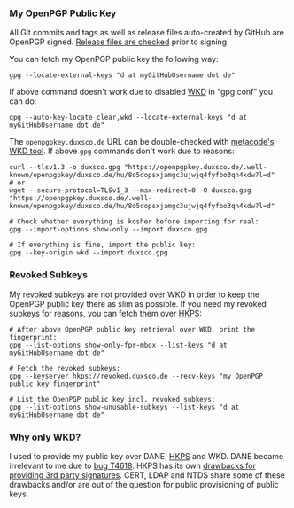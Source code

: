 ### My OpenPGP Public Key

All Git commits and tags as well as release files auto-created by GitHub are OpenPGP signed. [Release files are checked](https://github.com/duxsco/gentoo-installation/blob/main/assets/check_sign_release.sh) prior to signing.

You can fetch my OpenPGP public key the following way:

```shell
gpg --locate-external-keys "d at myGitHubUsername dot de"
```

If above command doesn't work due to disabled [WKD](https://wiki.gnupg.org/WKD) in "gpg.conf" you can do:

```shell
gpg --auto-key-locate clear,wkd --locate-external-keys "d at myGitHubUsername dot de"
```

The `openpgpkey.duxsco.de` URL can be double-checked with [metacode's WKD tool](https://metacode.biz/openpgp/web-key-directory). If above `gpg` commands don't work due to reasons:

```shell
curl --tlsv1.3 -o duxsco.gpg "https://openpgpkey.duxsco.de/.well-known/openpgpkey/duxsco.de/hu/8o5dopsxjamgc3ujwjq4fyfbo3qn4kdw?l=d"
# or
wget --secure-protocol=TLSv1_3 --max-redirect=0 -O duxsco.gpg "https://openpgpkey.duxsco.de/.well-known/openpgpkey/duxsco.de/hu/8o5dopsxjamgc3ujwjq4fyfbo3qn4kdw?l=d"

# Check whether everything is kosher before importing for real:
gpg --import-options show-only --import duxsco.gpg

# If everything is fine, import the public key:
gpg --key-origin wkd --import duxsco.gpg
```

### Revoked Subkeys

My revoked subkeys are not provided over WKD in order to keep the OpenPGP public key there as slim as possible. If you need my revoked subkeys for reasons, you can fetch them over [HKPS](https://github.com/duxsco/gpg-keyserver/):

```shell
# After above OpenPGP public key retrieval over WKD, print the fingerprint:
gpg --list-options show-only-fpr-mbox --list-keys "d at myGitHubUsername dot de"

# Fetch the revoked subkeys:
gpg --keyserver hkps://revoked.duxsco.de --recv-keys "my OpenPGP public key fingerprint"

# List the OpenPGP public key incl. revoked subkeys:
gpg --list-options show-unusable-subkeys --list-keys "d at myGitHubUsername dot de"
```

### Why only WKD?

I used to provide my public key over DANE, [HKPS](https://github.com/duxsco/gpg-keyserver) and WKD. DANE became irrelevant to me due to [bug T4618](https://dev.gnupg.org/T4618). HKPS has its own [drawbacks for providing 3rd party signatures](https://bugs.gentoo.org/878479). CERT, LDAP and NTDS share some of these drawbacks and/or are out of the question for public provisioning of public keys.
